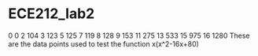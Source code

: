 # ECE212_lab2
0	0
2	104
3	123
5	125
7	119
8	128
9	153
11	275
13	533
15	975
16	1280
These are the data points used to test the function x(x^2-16x+80)
